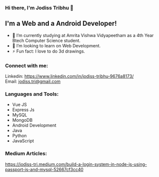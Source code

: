 ### Hi there, I'm Jodiss Tribhu  👋

## I'm a Web and a Android Developer!
- 🏫 I’m currently studying at Amrita Vishwa Vidyapeetham as a 4th Year Btech Computer Science student.
- 👯 I’m looking to learn on Web Development.
- ⚡ Fun fact: I love to do 3d drawings.

### Connect with me:
Linkedin: https://www.linkedin.com/in/jodiss-tribhu-9676a8173/
<br />
Email: jodiss.tri@gmail.com
<br />

### Languages and Tools:
  - Vue JS
  - Express Js
  - MySQL
  - MongoDB
  - Android Development
  - Java
  - Python
  - JavaScript

### Medium Articles:
https://jodiss-tri.medium.com/build-a-login-system-in-node-js-using-passport-js-and-mysql-52667cf3cc40


